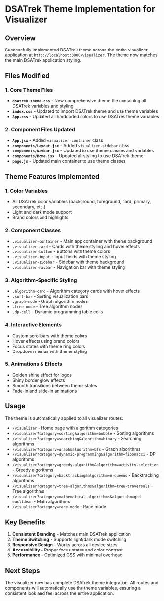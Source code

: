 # DSATrek Theme Implementation for Visualizer

## Overview

Successfully implemented DSATrek theme across the entire visualizer application at `http://localhost:3000/visualizer`. The theme now matches the main DSATrek application styling.

## Files Modified

### 1. Core Theme Files

- **`dsatrek-theme.css`** - New comprehensive theme file containing all DSATrek variables and styling
- **`index.css`** - Updated to import DSATrek theme and use theme variables
- **`App.css`** - Updated all hardcoded colors to use DSATrek theme variables

### 2. Component Files Updated

- **`App.jsx`** - Added `visualizer-container` class
- **`components/Layout.jsx`** - Added `visualizer-sidebar` class
- **`components/Navbar.jsx`** - Updated to use theme classes and variables
- **`components/Home.jsx`** - Updated all styling to use DSATrek theme
- **`page.js`** - Updated main container to use theme classes

## Theme Features Implemented

### 1. Color Variables

- All DSATrek color variables (background, foreground, card, primary, secondary, etc.)
- Light and dark mode support
- Brand colors and highlights

### 2. Component Classes

- `.visualizer-container` - Main app container with theme background
- `.visualizer-card` - Cards with theme styling and hover effects
- `.visualizer-button` - Buttons with theme colors
- `.visualizer-input` - Input fields with theme styling
- `.visualizer-sidebar` - Sidebar with theme background
- `.visualizer-navbar` - Navigation bar with theme styling

### 3. Algorithm-Specific Styling

- `.algorithm-card` - Algorithm category cards with hover effects
- `.sort-bar` - Sorting visualization bars
- `.graph-node` - Graph algorithm nodes
- `.tree-node` - Tree algorithm nodes
- `.dp-cell` - Dynamic programming table cells

### 4. Interactive Elements

- Custom scrollbars with theme colors
- Hover effects using brand colors
- Focus states with theme ring colors
- Dropdown menus with theme styling

### 5. Animations & Effects

- Golden shine effect for logos
- Shiny border glow effects
- Smooth transitions between theme states
- Fade-in and slide-in animations

## Usage

The theme is automatically applied to all visualizer routes:

- `/visualizer` - Home page with algorithm categories
- `/visualizer?category=sorting&algorithm=bubble` - Sorting algorithms
- `/visualizer?category=searching&algorithm=binary` - Searching algorithms
- `/visualizer?category=graph&algorithm=bfs` - Graph algorithms
- `/visualizer?category=dynamic-programming&algorithm=fibonacci` - DP algorithms
- `/visualizer?category=greedy-algorithm&algorithm=activity-selection` - Greedy algorithms
- `/visualizer?category=backtracking&algorithm=n-queens` - Backtracking algorithms
- `/visualizer?category=tree-algorithms&algorithm=tree-traversals` - Tree algorithms
- `/visualizer?category=mathematical-algorithms&algorithm=gcd-euclidean` - Math algorithms
- `/visualizer?category=race-mode` - Race mode

## Key Benefits

1. **Consistent Branding** - Matches main DSATrek application
2. **Theme Switching** - Supports light/dark mode switching
3. **Responsive Design** - Works across all device sizes
4. **Accessibility** - Proper focus states and color contrast
5. **Performance** - Optimized CSS with minimal overhead

## Next Steps

The visualizer now has complete DSATrek theme integration. All routes and components will automatically use the theme variables, ensuring a consistent look and feel across the entire application.
